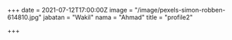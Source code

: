 +++
date = 2021-07-12T17:00:00Z
image = "/image/pexels-simon-robben-614810.jpg"
jabatan = "Wakil"
nama = "Ahmad"
title = "profile2"

+++
